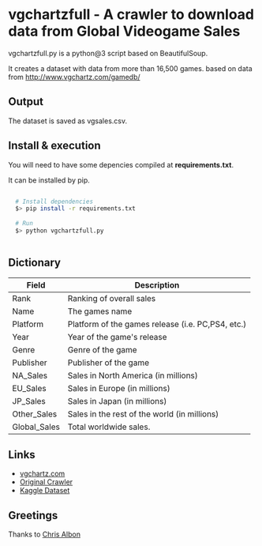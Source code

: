 # vgchartzfull - A crawler to download data from Global Videogame Sales

vgchartzfull.py is a python@3 script based on BeautifulSoup.

It creates a dataset with data from more than 16,500 games. based on data from  http://www.vgchartz.com/gamedb/ 

## Output

The dataset is saved as vgsales.csv.

## Install & execution

You will need to have some depencies compiled at **requirements.txt**.

It can be installed by pip.

```bash

  # Install dependencies
  $> pip install -r requirements.txt
  
  # Run
  $> python vgchartzfull.py
  

```

## Dictionary

| Field | Description              |
|-------|--------------------------|
| Rank  | Ranking of overall sales |
| Name | The games name |
| Platform | Platform of the games release (i.e. PC,PS4, etc.) |
| Year | Year of the game's release |
| Genre | Genre of the game |
| Publisher | Publisher of the game |
| NA_Sales | Sales in North America (in millions) |
| EU_Sales | Sales in Europe (in millions) |
| JP_Sales | Sales in Japan (in millions) |
| Other_Sales | Sales in the rest of the world (in millions) |
| Global_Sales | Total worldwide sales. |


## Links

* [vgchartz.com](https://www.vgchartz.com)
* [Original Crawler](https://github.com/GregorUT/vgchartzScrape)
* [Kaggle Dataset](https://www.kaggle.com/gregorut/videogamesales)

## Greetings

Thanks to [Chris Albon](http://chrisalbon.com/python/beautiful_soup_scrape_table.html) 
